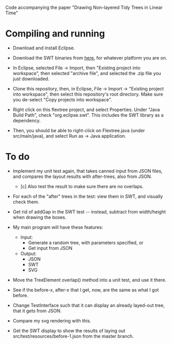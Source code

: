Code accompanying the paper "Drawing Non-layered Tidy Trees in Linear Time"

# Compiling and running

* Download and install Eclipse.
* Download the SWT binaries from [here](https://www.eclipse.org/swt/), 
  for whatever platform you are on.
* In Eclipse, selected File -> Import, then "Existing project into workspace", then
  selected "archive file", and selected the .zip file you just downloaded.

* Clone this repository, then, in Eclipse, File -> Import -> "Existing project into
  workspace", then select this repository's root directory. Make sure you de-select
  "Copy projects into workspace".
* Right click on this flextree project, and select Properties. Under "Java Build 
  Path", check "org.eclipse.swt". This includes the SWT library as a dependency.

* Then, you should be able to right-click on Flextree.java (under src/main/java),
  and select Run as -> Java application.


# To do

* Implement my unit test again, that takes canned input from JSON files, and compares
  the layout results with after-trees, also from JSON.
    * [c] Also test the result to make sure there are no overlaps.

* For each of the "after" trees in the test: view them in SWT, and visually check them.


* Get rid of addGap in the SWT test -- instead, subtract from width/height when drawing
  the boxes.

* My main program will have these features:
    * Input: 
        * Generate a random tree, with parameters specified, or
        * Get input from JSON
    * Output:
        * JSON
        * SWT
        * SVG


* Move the TreeElement overlap() method into a unit test, and use it there.

* See if the before-x, after-x that I get, now, are the same as what I got before.

* Change TestInterface such that it can display an already layed-out tree, that
  it gets from JSON.

* Compare my svg rendering with this.

* Get the SWT display to show the results of laying out src/test/resources/before-1.json
  from the master branch.


